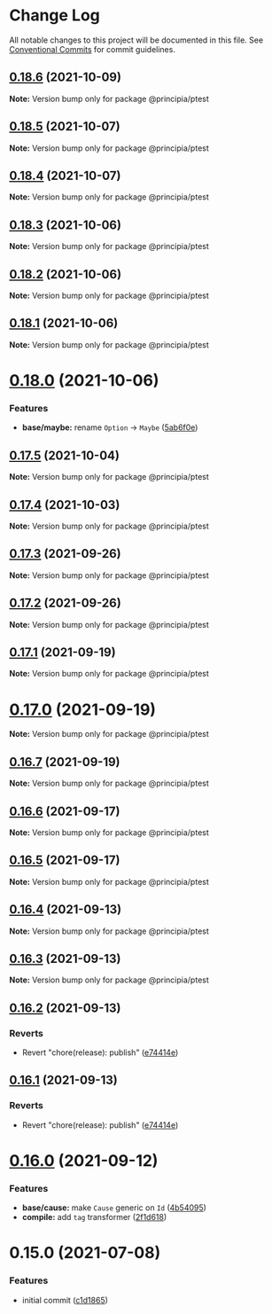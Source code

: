 # Change Log

All notable changes to this project will be documented in this file.
See [Conventional Commits](https://conventionalcommits.org) for commit guidelines.

## [0.18.6](https://github.com/0x706b/principia.ts/compare/@principia/ptest@0.18.5...@principia/ptest@0.18.6) (2021-10-09)

**Note:** Version bump only for package @principia/ptest





## [0.18.5](https://github.com/0x706b/principia.ts/compare/@principia/ptest@0.18.4...@principia/ptest@0.18.5) (2021-10-07)

**Note:** Version bump only for package @principia/ptest





## [0.18.4](https://github.com/0x706b/principia.ts/compare/@principia/ptest@0.18.3...@principia/ptest@0.18.4) (2021-10-07)

**Note:** Version bump only for package @principia/ptest





## [0.18.3](https://github.com/0x706b/principia.ts/compare/@principia/ptest@0.18.2...@principia/ptest@0.18.3) (2021-10-06)

**Note:** Version bump only for package @principia/ptest





## [0.18.2](https://github.com/0x706b/principia.ts/compare/@principia/ptest@0.18.1...@principia/ptest@0.18.2) (2021-10-06)

**Note:** Version bump only for package @principia/ptest





## [0.18.1](https://github.com/0x706b/principia.ts/compare/@principia/ptest@0.18.0...@principia/ptest@0.18.1) (2021-10-06)

**Note:** Version bump only for package @principia/ptest





# [0.18.0](https://github.com/0x706b/principia.ts/compare/@principia/ptest@0.17.5...@principia/ptest@0.18.0) (2021-10-06)


### Features

* **base/maybe:** rename `Option` -> `Maybe` ([5ab6f0e](https://github.com/0x706b/principia.ts/commit/5ab6f0ee8b8ba03bc839dead064498d018667ebb))





## [0.17.5](https://github.com/0x706b/principia.ts/compare/@principia/ptest@0.17.4...@principia/ptest@0.17.5) (2021-10-04)

**Note:** Version bump only for package @principia/ptest





## [0.17.4](https://github.com/0x706b/principia.ts/compare/@principia/ptest@0.17.3...@principia/ptest@0.17.4) (2021-10-03)

**Note:** Version bump only for package @principia/ptest





## [0.17.3](https://github.com/0x706b/principia.ts/compare/@principia/ptest@0.17.2...@principia/ptest@0.17.3) (2021-09-26)

**Note:** Version bump only for package @principia/ptest





## [0.17.2](https://github.com/0x706b/principia.ts/compare/@principia/ptest@0.17.1...@principia/ptest@0.17.2) (2021-09-26)

**Note:** Version bump only for package @principia/ptest





## [0.17.1](https://github.com/0x706b/principia.ts/compare/@principia/ptest@0.17.0...@principia/ptest@0.17.1) (2021-09-19)

**Note:** Version bump only for package @principia/ptest





# [0.17.0](https://github.com/0x706b/principia.ts/compare/@principia/ptest@0.16.7...@principia/ptest@0.17.0) (2021-09-19)

**Note:** Version bump only for package @principia/ptest





## [0.16.7](https://github.com/0x706b/principia.ts/compare/@principia/ptest@0.16.6...@principia/ptest@0.16.7) (2021-09-19)

**Note:** Version bump only for package @principia/ptest





## [0.16.6](https://github.com/0x706b/principia.ts/compare/@principia/ptest@0.16.5...@principia/ptest@0.16.6) (2021-09-17)

**Note:** Version bump only for package @principia/ptest





## [0.16.5](https://github.com/0x706b/principia.ts/compare/@principia/ptest@0.16.4...@principia/ptest@0.16.5) (2021-09-17)

**Note:** Version bump only for package @principia/ptest





## [0.16.4](https://github.com/0x706b/principia.ts/compare/@principia/ptest@0.16.3...@principia/ptest@0.16.4) (2021-09-13)

**Note:** Version bump only for package @principia/ptest





## [0.16.3](https://github.com/0x706b/principia.ts/compare/@principia/ptest@0.16.2...@principia/ptest@0.16.3) (2021-09-13)

**Note:** Version bump only for package @principia/ptest





## [0.16.2](https://github.com/0x706b/principia.ts/compare/@principia/ptest@0.16.1...@principia/ptest@0.16.2) (2021-09-13)


### Reverts

* Revert "chore(release): publish" ([e74414e](https://github.com/0x706b/principia.ts/commit/e74414effa51392092770ecd542b55608dbb1201))





## [0.16.1](https://github.com/0x706b/principia.ts/compare/@principia/ptest@0.16.1...@principia/ptest@0.16.1) (2021-09-13)


### Reverts

* Revert "chore(release): publish" ([e74414e](https://github.com/0x706b/principia.ts/commit/e74414effa51392092770ecd542b55608dbb1201))





# [0.16.0](https://github.com/0x706b/principia.ts/compare/@principia/ptest@0.15.0...@principia/ptest@0.16.0) (2021-09-12)


### Features

* **base/cause:** make `Cause` generic on `Id` ([4b54095](https://github.com/0x706b/principia.ts/commit/4b5409595ffb7554c64a2982124258f44f4104e2))
* **compile:** add `tag` transformer ([2f1d618](https://github.com/0x706b/principia.ts/commit/2f1d6186a69804b169d7dc2eb96346d612fd3582))





# 0.15.0 (2021-07-08)


### Features

* initial commit ([c1d1865](https://github.com/0x706b/principia.ts/commit/c1d1865d93b8c7762c4cdfa912360f467c0bae02))
